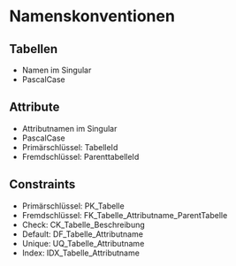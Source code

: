 # Namenskonventionen

## Tabellen

- Namen im Singular
- PascalCase

## Attribute

- Attributnamen im Singular
- PascalCase
- Primärschlüssel: TabelleId
- Fremdschlüssel: ParenttabelleId

## Constraints

- Primärschlüssel: PK_Tabelle
- Fremdschlüssel: FK_Tabelle_Attributname_ParentTabelle
- Check: CK_Tabelle_Beschreibung
- Default: DF_Tabelle_Attributname
- Unique: UQ_Tabelle_Attributname
- Index: IDX_Tabelle_Attributname
